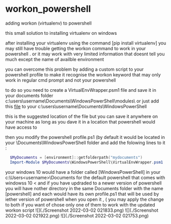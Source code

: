 # workon_powershell
adding workon (virtualenv) to powershell



this small  solution to installing virtualenv on windows

after installing your virtualenv   using the command [pip install virtualenv]  you may still  have trouble  getting the workon command  to work  in your powershell  .  or  it may work  with very limited information   that doesnt tell you much except the name of  availble  environment 

you can overcome this problem by adding a custom script  to your powershell profile to  make it recognise  the workon keyword  that may only work in regular  cmd prompt  and not  your  powershell 

   to do so    you need  to create a VirtualEnvWrapper.psm1 file and save it  in your  documents folder 
c:\users\username\Documents\WindowsPowerShell\modules\ 
or just add this [file](./VirtualEnvWrapper.psm1) to your c:\users\username\Documents\WindowsPowerShell


  this is the suggested location of the file but you can save it anywhere on your machine as long as  you dave it in a location that powershell would have access  to 
  
  then you modify   the powershell profile.ps1 (by default it  would be located  in  your  <User Name>\Documents\WindowsPowerShell folder 
   and add the folowing lines to it :
```powershell
  $MyDocuments = [environment]::getfolderpath("mydocuments")
  Import-Module $MyDocuments\WindowsPowerShell\VirtualEnvWrapper.psm1
```
  
your  windows 10  would have a folder called [WindowsPowerShell]  in your  c:\Users\<username>\Documents     for the default powershell that comes  with windowss 10 <  and if  you have updraded  to   a newer version of powershell  you will   have nother directory in the same Documents folder  with the name [powershell]   and each would have its own profile.ps1 that will be used by iether version of powershell when you  open it , ( you may apply the change  to both  if  you want of  chose only one of them  to work with the updated  workon script
![](./Screenshot 2022-03-02 021833.png)
![](./Screenshot 2022-03-02 021922.png)
![](./Screenshot 2022-03-02 021753.png)




